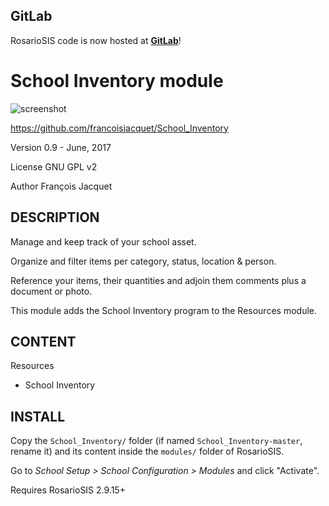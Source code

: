 GitLab
------

RosarioSIS code is now hosted at [**GitLab**](https://gitlab.com/francoisjacquet/School_Inventory)!

School Inventory module
=======================

![screenshot](https://raw.githubusercontent.com/francoisjacquet/School_Inventory/master/screenshot.png)

https://github.com/francoisjacquet/School_Inventory

Version 0.9 - June, 2017

License GNU GPL v2

Author François Jacquet

DESCRIPTION
-----------
Manage and keep track of your school asset.

Organize and filter items per category, status, location & person.

Reference your items, their quantities and adjoin them comments plus a document or photo.

This module adds the School Inventory program to the Resources module.


CONTENT
-------
Resources
- School Inventory

INSTALL
-------
Copy the `School_Inventory/` folder (if named `School_Inventory-master`, rename it) and its content inside the `modules/` folder of RosarioSIS.

Go to _School Setup > School Configuration > Modules_ and click "Activate".

Requires RosarioSIS 2.9.15+
